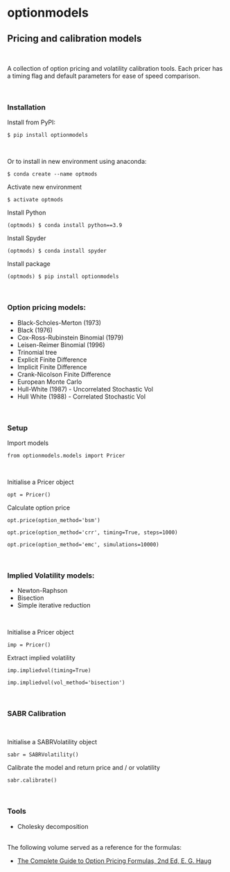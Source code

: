 # optionmodels
## Pricing and calibration models

&nbsp;

A collection of option pricing and volatility calibration tools. Each pricer has a timing flag and default parameters for ease of speed comparison.

&nbsp;

### Installation
Install from PyPI:
```
$ pip install optionmodels
```

&nbsp;

Or to install in new environment using anaconda:
```
$ conda create --name optmods
```
Activate new environment
```
$ activate optmods
```
Install Python
```
(optmods) $ conda install python==3.9
```
Install Spyder
```
(optmods) $ conda install spyder
```
Install package
```
(optmods) $ pip install optionmodels
```

&nbsp;

### Option pricing models:
  - Black-Scholes-Merton (1973)
  - Black (1976)
  - Cox-Ross-Rubinstein Binomial (1979) 
  - Leisen-Reimer Binomial (1996)
  - Trinomial tree
  - Explicit Finite Difference
  - Implicit Finite Difference
  - Crank-Nicolson Finite Difference
  - European Monte Carlo
  - Hull-White (1987) - Uncorrelated Stochastic Vol
  - Hull White (1988) - Correlated Stochastic Vol

&nbsp;

### Setup
Import models

```
from optionmodels.models import Pricer
```

&nbsp;

Initialise a Pricer object
```
opt = Pricer()
```
Calculate option price
```
opt.price(option_method='bsm')
```
```
opt.price(option_method='crr', timing=True, steps=1000)
```
```
opt.price(option_method='emc', simulations=10000)
```

&nbsp;

### Implied Volatility models:
  - Newton-Raphson
  - Bisection
  - Simple iterative reduction

&nbsp;

Initialise a Pricer object
```
imp = Pricer()
```
Extract implied volatility
```
imp.impliedvol(timing=True)
```
```
imp.impliedvol(vol_method='bisection')
```

&nbsp;

### SABR Calibration

&nbsp;

Initialise a SABRVolatility object
```
sabr = SABRVolatility()
```
Calibrate the model and return price and / or volatility
```
sabr.calibrate()
```

&nbsp;

### Tools
  - Cholesky decomposition  
&nbsp;  

The following volume served as a reference for the formulas:
* [The Complete Guide to Option Pricing Formulas, 2nd Ed, E. G. Haug]

[The Complete Guide to Option Pricing Formulas, 2nd Ed, E. G. Haug]:<https://www.amazon.co.uk/Complete-Guide-Option-Pricing-Formulas/dp/0071389970/>